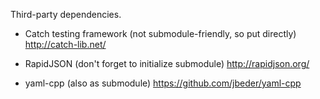 Third-party dependencies.

- Catch testing framework (not submodule-friendly, so put directly)
  <http://catch-lib.net/>

- RapidJSON (don't forget to initialize submodule) <http://rapidjson.org/>

- yaml-cpp (also as submodule) <https://github.com/jbeder/yaml-cpp>
